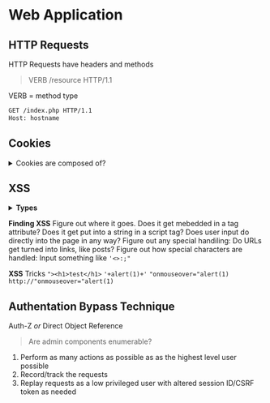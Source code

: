 # Web Application

## HTTP Requests 

HTTP Requests have headers and methods

> VERB /resource HTTP/1.1

VERB = method type

```html
GET /index.php HTTP/1.1
Host: hostname
```

## Cookies

<details><summary>Cookies are composed of?</summary>
   
  **Key:Value** Pairs

```html
cookie: id=eccbc87e4b5ce2fe28308fd9f2a7baf3
```

</details>

## XSS

**<details><summary>Types</summary>**

1. Reflected
2. Stored (persistant)
3. DOM-based [very difficult to mitigate]

</details>

**Finding XSS**
Figure out where it goes. Does it get mebedded in a tag attribute? Does it get put into a string in a script tag?  Does user input do directly into the page in any way?
Figure out any special handiling: Do URLs get turned into links, like posts?
Figure out how special characters are handled: Input something like `'<>:;"`

**XSS** Tricks
`"><h1>test</h1>`
`'+alert(1)+'`
`"onmouseover="alert(1)`
`http://"onmouseover="alert(1)`

## Authentation Bypass Technique

Auth-Z _or_ Direct Object Reference

> Are admin components enumerable?

1. Perform as many actions as possible as as the highest level user possible
2. Record/track the requests
3. Replay requests as a low privileged user with altered session ID/CSRF token as needed










